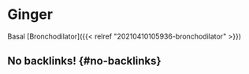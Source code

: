 # Ginger


Basal [Bronchodilator]({{< relref "20210410105936-bronchodilator" >}})


## No backlinks! {#no-backlinks}

